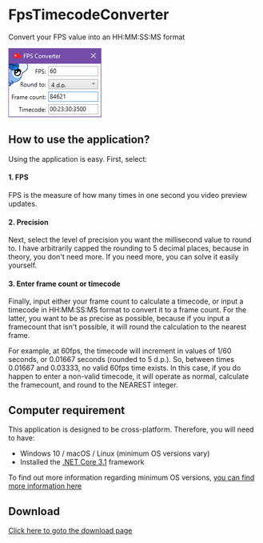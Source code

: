 # FpsTimecodeConverter
Convert your FPS value into an HH:MM:SS:MS format

![Application View](/ReadmeImages/MainWindow.png)

## How to use the application?
Using the application is easy. First, select:
#### 1. FPS
FPS is the measure of how many times in one second you video preview updates.

#### 2. Precision
Next, select the level of precision you want the millisecond value to round to.
I have arbitrarily capped the rounding to 5 decimal places, because in theory, you don't need more.
If you need more, you can solve it easily yourself.

#### 3. Enter frame count or timecode
Finally, input either your frame count to calculate a timecode, or input a timecode in HH:MM:SS:MS format
to convert it to a frame count. For the latter, you want to be as precise as possible, because if you input
a framecount that isn't possible, it will round the calculation to the nearest frame.

For example, at 60fps, the timecode will increment in values of 1/60 seconds, or 0.01667 seconds (rounded to 5 d.p.).
So, between times 0.01667 and 0.03333, no valid 60fps time exists. In this case, if you do happen to enter
a non-valid timecode, it will operate as normal, calculate the framecount, and round to the NEAREST integer.

## Computer requirement
This application is designed to be cross-platform.
Therefore, you will need to have:
- Windows 10 / macOS / Linux (minimum OS versions vary)
- Installed the [.NET Core 3.1](https://dotnet.microsoft.com/download/dotnet-core/current/runtime) framework

To find out more information regarding minimum OS versions, [you can find more information here](https://docs.microsoft.com/en-us/dotnet/core/install/dependencies)

## Download
[Click here to goto the download page](https://github.com/TimeTravelPenguin/FpsTimecodeConverter/releases)
